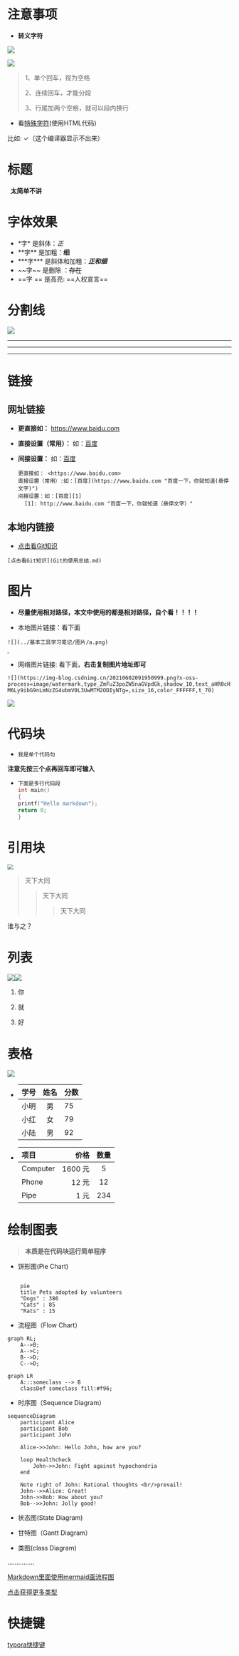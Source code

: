 # 注意事项

- **转义字符**

![](../基本工具学习笔记/图片/g.png)

![](../基本工具学习笔记/图片/h.png)

> 1、单个回车，视为空格　　
> 
> 2、连续回车，才能分段
> 
> 3、行尾加两个空格，就可以段内换行

* 看[特殊字符](https://unicode-table.com/cn/ "各种表情包和符号")(使用HTML代码)

比如: &#10003;（这个编译器显示不出来）

# 标题

&ensp;**太简单不讲**

# 字体效果

* \*字\*         是斜体：*正*
* \*\*字\*\*     是加粗：**细**
* \*\*\*字\*\*\* 是斜体和加粗：***正和细***
* \~\~字\~\~     是删除 ：~~存在~~
*    \=\=字 \=\=  是高亮:  ==人权宣言==

# 分割线

  ![](../基本工具学习笔记/图片/c.png)

---

***

________

# 链接

## 网址链接

* **更直接如：**  <https://www.baidu.com>

* **直接设置（常用）：** 如：[百度](https://www.baidu.com "百度一下，你就知道")

* **间接设置：** 如：[百度][1]

  [1]: http://www.baidu.com "百度一下，你就知道"
  
  ```
  更直接如： <https://www.baidu.com>
  直接设置（常用）:如：[百度](https://www.baidu.com "百度一下，你就知道(悬停文字)")
  间接设置：如：[百度][1]
    [1]: http://www.baidu.com "百度一下，你就知道（悬停文字）"
## 本地内链接

* [点击看Git知识](Git的使用总结.md)

`[点击看Git知识](Git的使用总结.md)`

# 图片

* **尽量使用相对路径，本文中使用的都是相对路径，自个看！！！！**

 * 本地图片链接：看下面

  `![](../基本工具学习笔记/图片/a.png)`

  <img src="../基本工具学习笔记/图片/a.png" style="zoom: 25%;" />



* 网络图片链接: 看下面，**右击复制图片地址即可**

`![](https://img-blog.csdnimg.cn/20210602091950999.png?x-oss-process=image/watermark,type_ZmFuZ3poZW5naGVpdGk,shadow_10,text_aHR0cHM6Ly9ibG9nLmNzZG4ubmV0L3UwMTM2ODIyNTg=,size_16,color_FFFFFF,t_70)`

![](https://img-blog.csdnimg.cn/20210602091950999.png?x-oss-process=image/watermark,type_ZmFuZ3poZW5naGVpdGk,shadow_10,text_aHR0cHM6Ly9ibG9nLmNzZG4ubmV0L3UwMTM2ODIyNTg=,size_16,color_FFFFFF,t_70)

# 代码块

* `我是单个代码句`

**注意先按三个点再回车即可输入**

* ```c
  下面是多行代码段
  int main()
  {
  printf("Hello markdown");
  return 0;
  }
  ```

# 引用块

  <img src="../基本工具学习笔记/图片/d.png" style="zoom:80%;" />

> 天下大同
> 
> > 天下大同
> > 
> > > 天下大同 

谁与之？

# 列表

![](../基本工具学习笔记/图片/e.png)![](../基本工具学习笔记/图片/f.png)

1. 你

2. 就

3. 好

# 表格

![](../基本工具学习笔记/图片/b.png)

* | 学号  | 姓名  | 分数  |
  |:---:|:---:| --- |
  | 小明  | 男   | 75  |
  | 小红  | 女   | 79  |
  | 小陆  | 男   | 92  |

* | 项目       | 价格     | 数量  |
  |:-------- | ------:|:---:|
  | Computer | 1600 元 | 5   |
  | Phone    | 12 元   | 12  |
  | Pipe     | 1 元    | 234 |

# 绘制图表

> **本质是在代码块运行简单程序**

* 饼形图(Pie Chart)

```mermaid

    pie 
    title Pets adopted by volunteers
    "Dogs" : 386
    "Cats" : 85
    "Rats" : 15
```

* 流程图（Flow Chart）

```mermaid
graph RL;
    A-->B;
    A-->C;
    B-->D;
    C-->D;
```

```mermaid
graph LR
    A:::someclass --> B
    classDef someclass fill:#f96;
```

* 时序图（Sequence Diagram）

```mermaid
sequenceDiagram
    participant Alice
    participant Bob
    participant John
    
    Alice->>John: Hello John, how are you?
    
    loop Healthcheck
        John->>John: Fight against hypochondria
    end
    
    Note right of John: Rational thoughts <br/>prevail!
    John-->>Alice: Great!
    John->>Bob: How about you?
    Bob-->>John: Jolly good!
```

* 状态图(State Diagram)

* 甘特图（Gantt Diagram）

* 类图(class Diagram)

...............

[Markdown里面使用mermaid画流程图](https://blog.csdn.net/Subson/article/details/78054689?ops_request_misc=%257B%2522request%255Fid%2522%253A%2522165203012816782390568426%2522%252C%2522scm%2522%253A%252220140713.130102334..%2522%257D&request_id=165203012816782390568426&biz_id=0&utm_medium=distribute.pc_search_result.none-task-blog-2~all~baidu_landing_v2~default-4-78054689-null-null.142^v9^control,157^v4^control&utm_term=markdown+mermaid&spm=1018.2226.3001.4187 "CSDN")

[点击获得更多类型](https://blog.csdn.net/weixin_38008864/article/details/106866122?%3E "CSDN")

# 快捷键

[typora快捷键](https://blog.csdn.net/u011608357/article/details/108552962?ops_request_misc=%257B%2522request%255Fid%2522%253A%2522165203029416782248569636%2522%252C%2522scm%2522%253A%252220140713.130102334..%2522%257D&request_id=165203029416782248569636&biz_id=0&utm_medium=distribute.pc_search_result.none-task-blog-2~all~sobaiduend~default-1-108552962-null-null.142^v9^control,157^v4^control&utm_term=markdown%E5%BF%AB%E6%8D%B7%E9%94%AE&spm=1018.2226.3001.4187 "CSDN")

